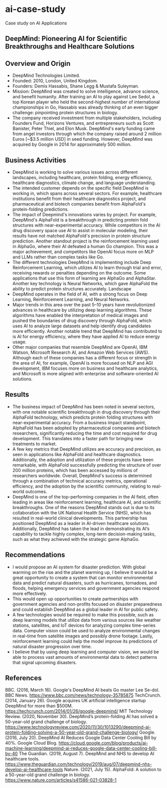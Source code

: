 # ai-case-study
Case study on AI Applications 
## DeepMind: Pioneering AI for Scientific Breakthroughs and Healthcare Solutions

## Overview and Origin
* DeepMind Technologies Limited.
* Founded: 2010, London, United Kingdom.
* Founders: Demis Hassabis, Shane Legg & Mustafa Suleyman.
* Mission: DeepMind was created to solve intelligence, advance science, and benefit humanity. After training an AI to play against Lee Sedol, a top Korean player who held the second-highest number of international championships in Go, Hassabis was already thinking of an even bigger challenge: pinpointing protein structures in biology.
* The company received investment from multiple stakeholders, including Founders Fund, Horizons Ventures, and entrepreneurs such as Scott Banister, Peter Thiel, and Elon Musk. DeepMind's early funding came from angel investors through which the company raised around 2 million Euros [~$3.5 million USD] in seed funding. However, DeepMind was acquired by Google in 2014 for approximately 500 million.

## Business Activities
* DeepMind is working to solve various issues across different landscapes, including healthcare, protein folding, energy efficiency, healthcare diagnostics, climate change, and language understanding.
* The intended customer depends on the specific field DeepMind is working in, which spans across several sectors. For example, healthcare institutions benefit from their healthcare diagnostics project, and pharmaceutical and biotech companies benefit from AlphaFold's protein-folding predictions.
* The impact of Deepmind's innovations varies by project. For example, DeepMind's AlphaFold is a breakthrough in predicting protein fold structures with near-experimental accuracy. While competitors in the AI drug discovery space use AI to assist in molecular modeling, their results have not matched AlphaFold's precision in protein structure prediction. Another standout project is the reinforcement learning used in AlphaGo, where their AI defeated a human Go champion. This was a major achievement, and competitors like OpenAI focus more on MLP and LLMs rather than complex tasks like Go.
* The different technologies DeepMind is implementing include Deep Reinforcement Learning, which utilizes AI to learn through trial and error, receiving rewards or penalties depending on the outcome. Some applications that use this form of learning are AlphaGo and AlphaStar. Another key technology is Neural Networks, which gave AlphaFold the ability to predict protein structures accurately.
Landscape
* DeepMind operates in the field of AI, with a strong focus on Deep Learning, Reinforcement Learning, and Neural Networks.
* Major trends in this area over the past 5–10 years have revolutionized advances in healthcare by utilizing deep learning algorithms. These algorithms have enabled the interpretation of medical images and pushed the boundaries of drug discovery through AlphaFold, which uses AI to analyze large datasets and help identify drug candidates more efficiently. Another notable trend that DeepMind has contributed to is AI for energy efficiency, where they have applied AI to reduce energy usage.
* Other major companies that resemble DeepMind are OpenAI, IBM Watson, Microsoft Research AI, and Amazon Web Services (AWS). Although each of these companies has a different focus or strength in the area of AI, for example, OpenAI is more focused on NLP and AGI development, IBM focuses more on business and healthcare analytics, and Microsoft is more aligned with enterprise and software-oriented AI solutions.

## Results
* The business impact of DeepMind has been noted in several sectors, with one notable scientific breakthrough in drug discovery through their AlphaFold technology, which predicts protein folding structures with near-experimental accuracy. From a business impact standpoint, AlphaFold has been adopted by pharmaceutical companies and biotech researchers, significantly reducing the time and cost required for drug development. This translates into a faster path for bringing new treatments to market.
* A few key metrics that DeepMind utilizes are accuracy and precision, as seen in applications like AlphaFold and healthcare diagnostics. Additionally, the adoption and utilization of these projects have been remarkable, with AlphaFold successfully predicting the structure of over 200 million proteins, which has been accessed by millions of researchers worldwide. Overall, DeepMind's success is determined through a combination of technical accuracy metrics, operational efficiency, and the adoption by the scientific community, relating to real-world outcomes.
* DeepMind is one of the top-performing companies in the AI field, often leading in areas like reinforcement learning, healthcare AI, and scientific breakthroughs. One of the reasons DeepMind stands out is due to its collaboration with the UK National Health Service (NHS), which has resulted in real-world clinical developments. This partnership has positioned DeepMind as a leader in AI-driven healthcare solutions. Additionally, DeepMind has taken the lead in demonstrating its AI’s capability to tackle highly complex, long-term decision-making tasks, such as what they achieved with the strategic game AlphaGo.

 ## Recommendations
* I would propose an AI system for disaster prediction. With global warming on the rise and the planet warming up, I believe it would be a great opportunity to create a system that can monitor environmental data and predict natural disasters, such as hurricanes, tornadoes, and floods, helping emergency services and government agencies respond more effectively. 
* This would open up opportunities to create partnerships with government agencies and non-profits focused on disaster preparedness and could establish DeepMind as a global leader in AI for public safety.
* A few technologies would be required to make this possible, such as deep learning models that utilize data from various sources like weather stations, satellites, and IoT devices for analyzing complex time-series data. Computer vision could be used to analyze environmental changes in real-time from satellite images and possibly drone footage. Lastly, reinforcement learning could help the model improve its predictions of natural disaster progression over time.
* I believe that by using deep learning and computer vision, we would be able to process vast amounts of environmental data to detect patterns that signal upcoming disasters.

## References
BBC. (2016, March 16). Google's DeepMind AI beats Go master Lee Se-dol. BBC News. https://www.bbc.com/news/technology-35785875
TechCrunch. (2014, January 26). Google acquires UK artificial intelligence startup DeepMind for more than $500M. https://techcrunch.com/2014/01/26/google-deepmind/
MIT Technology Review. (2020, November 30). DeepMind’s protein-folding AI has solved a 50-year-old grand challenge of biology. https://www.technologyreview.com/2020/11/30/1013290/deepmind-ai-protein-folding-solving-a-50-year-old-grand-challenge-biology/
Google. (2016, July 20). DeepMind AI Reduces Google Data Center Cooling Bill by 40%. Google Cloud Blog. https://cloud.google.com/blog/products/ai-machine-learning/deepmind-ai-reduces-google-data-center-cooling-bill-by-40
The Guardian. (2019, August 7). DeepMind and NHS to develop AI healthcare tools. https://www.theguardian.com/technology/2019/aug/07/deepmind-nhs-develop-ai-healthcare-tools
Nature. (2021, July 15). AlphaFold: A solution to a 50-year-old grand challenge in biology. https://www.nature.com/articles/s41586-021-03828-1
